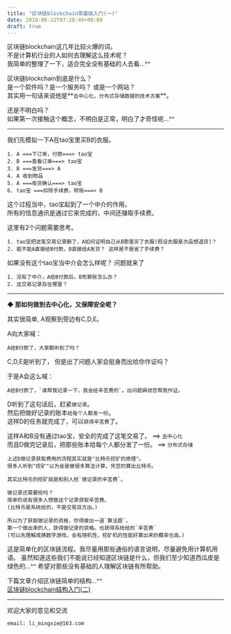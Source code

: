 ```yaml
---
title: "区块链blockchain零基础入门(一)"
date: 2018-06-22T07:28:49+08:00
draft: true
---
```


区块链blockchain这几年比较火爆的词。  
不是计算机行业的人如何去理解这么技术呢？  
我简单的整理了一下，适合完全没有基础的人去看...^^

区块链blockchain到底是什么？  
是一个软件吗？是一个服务吗？ 或是一个网站？  
其实用一句话来说他是**`去中心化，分布式存储数据的技术方案`**。  

还是不明白吗？  
如果第一次接触这个概念，不明白是正常，明白了才奇怪呢...^^
  
----------------------------------------------
我们先模拟一下A在tao宝里买B的衣服。
```
1. A ===下订单，付款===> tao宝
2. B ===查看订单===> tao宝
3. B ===发货===> A
4. A 收到物品 
5. A ===收货确认===> tao宝
6. tao宝 ===扣除手续费，转账===> B
```
这个过程当中，tao宝起到了一个中介的作用。  
所有的信息通讯是通过它来完成的，中间还赚取手续费。

这里有2个问题需要思考。  
```
1. tao宝把这笔交易记录删了，A如何证明自己从B那里买了衣服(假设衣服是次品想退货)？  
2. 能不能A直接给B付款，B直接给A发货？ 这样是不是省了手续费？ 
```
如果没有这个tao宝当中介会怎么样呢？ 问题就来了
```
1. 没有了中介，A给B付款后，B死赖账怎么办？
2. 这交易记录存在哪里？
```
----------------------------------------------

**◆ 那如何做到去中心化，又保障安全呢？**  

其实很简单, A观察到旁边有C,D,E。  

A向大家喊：
```  
A给B付款了，大家都听到了吗？
```

C,D,E是听到了， 但是出了问题人家会挺身而出给你作证吗？  

于是A会这么喊：
```
A给B付款了，`谁帮我记录一下，我会给辛苦费的`。出问题麻烦您帮我作证。
```

D听到了这句话后，赶紧`做记录`。  
然后把做好记录的账本`给每个人都发一份`。  
这样D的任务就完成了，可以`获得辛苦费`了。  

这样A和B没有通过tao宝，安全的完成了这笔交易了。 ==> `去中心化`  
而且D做完记录后，把那些账本给每个人都分发了一份。 ==> `分布式存储`


```
上述D做记录获取费用的流程其实就是"比特币挖矿的原理"。
很多人听到"挖矿"以为会是做很多算法计算，凭空的算出比特币。

其实比特币的挖矿就是和别人抢`做记录的辛苦费`。

做记录还需要抢吗？
简单的说有很多人想做这个记录获取辛苦费。
(比特币是系统给的，不是交易双方出。)

所以为了获取做记录的资格，你得做出一道`算法题`。
第一个做出来的人，获得做记录的资格。也获得系统给的`辛苦费`
(可以先理解成猜数字游戏，会有随机性，挖矿机的性能好算出来的概率也高。)
```

这是简单化的区块链流程。我尽量用那些通俗的语言说明，尽量避免用计算机用语。 
虽然知道这些我们不能说已经知道区块链是什么，但我们至少知道西瓜皮是绿色的...^^ 
希望对那些没有基础的人理解区块链有所帮助。

下篇文章介绍区块链简单的结构...^^  
[区块链blockchain结构入门(二)](https://limingxie.github.io/limingxie/blockchain_2/)

----------------------------------------------
欢迎大家的意见和交流

`email: li_mingxie@163.com`
